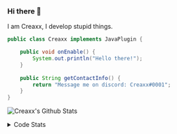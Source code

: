 ### Hi there 👋

I am Creaxx, I develop stupid things. 

```java
public class Creaxx implements JavaPlugin {

    public void onEnable() {
        System.out.println("Hello there!");
    }
    
    public String getContactInfo() {
        return "Message me on discord: Creaxx#0001";
    }
}
```

![Creaxx's Github Stats](https://github-readme-stats.vercel.app/api?username=CreaxxOG&show_icons=true&theme=dark&count_private=true)

<details>
  <summary>Code Stats</summary>

<!--START_SECTION:waka-->
![Code Time](http://img.shields.io/badge/Code%20Time-1%2C087%20hrs%2044%20mins-blue)

![Lines of code](https://img.shields.io/badge/From%20Hello%20World%20I%27ve%20Written-169%20lines%20of%20code-blue)

**🐱 My GitHub Data** 

> 🏆 170 Contributions in the Year 2023
 > 
> 📦 66.2 kB Used in GitHub's Storage 
 > 
> 🚫 Not Opted to Hire
 > 
> 📜 4 Public Repositories 
 > 
> 🔑 2 Private Repositories  
 > 
**I'm an Early 🐤** 

```text
🌞 Morning    53 commits     █░░░░░░░░░░░░░░░░░░░░░░░░   5.92% 
🌆 Daytime    456 commits    ████████████░░░░░░░░░░░░░   50.89% 
🌃 Evening    367 commits    ██████████░░░░░░░░░░░░░░░   40.96% 
🌙 Night      20 commits     ░░░░░░░░░░░░░░░░░░░░░░░░░   2.23%

```
📅 **I'm Most Productive on Saturday** 

```text
Monday       86 commits     ██░░░░░░░░░░░░░░░░░░░░░░░   9.6% 
Tuesday      108 commits    ███░░░░░░░░░░░░░░░░░░░░░░   12.05% 
Wednesday    87 commits     ██░░░░░░░░░░░░░░░░░░░░░░░   9.71% 
Thursday     130 commits    ███░░░░░░░░░░░░░░░░░░░░░░   14.51% 
Friday       107 commits    ███░░░░░░░░░░░░░░░░░░░░░░   11.94% 
Saturday     257 commits    ███████░░░░░░░░░░░░░░░░░░   28.68% 
Sunday       121 commits    ███░░░░░░░░░░░░░░░░░░░░░░   13.5%

```


📊 **This Week I Spent My Time On** 

```text
💬 Programming Languages: 
Java                     4 hrs 17 mins       ████████████████████████░   95.88% 
Kotlin                   6 mins              ░░░░░░░░░░░░░░░░░░░░░░░░░   2.56% 
XML                      1 min               ░░░░░░░░░░░░░░░░░░░░░░░░░   0.68% 
YAML                     1 min               ░░░░░░░░░░░░░░░░░░░░░░░░░   0.4% 
Markdown                 0 secs              ░░░░░░░░░░░░░░░░░░░░░░░░░   0.24%

🔥 Editors: 
IntelliJ                 4 hrs 28 mins       █████████████████████████   100.0%

```

**I Mostly Code in Java** 

```text
Java                     13 repos            ████████████████░░░░░░░░░   65.0% 
Kotlin                   6 repos             ███████░░░░░░░░░░░░░░░░░░   30.0% 
EJS                      1 repo              █░░░░░░░░░░░░░░░░░░░░░░░░   5.0%

```



 Last Updated on 16/01/2023 06:27:01 UTC
<!--END_SECTION:waka-->
</details>

